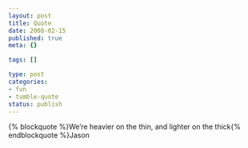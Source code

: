 ```yaml
--- 
layout: post
title: Quote
date: 2008-02-15
published: true
meta: {}

tags: []

type: post
categories: 
- fun
- tumble-quote
status: publish
---
```

{% blockquote %}We&#8217;re heavier on the thin, and lighter on the thick{% endblockquote %}Jason
